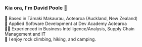 ### Kia ora, I'm David Poole 🤙
📍 Based in Tāmaki Makaurau, Aotearoa (Auckland, New Zealand)  
🌱 Applied Software Development at Dev Academy Aotearoa  
👨‍💻 Experienced in Business Intelligence/Analysis, Supply Chain Management and IT  
🧗 I enjoy rock climbing, hiking, and camping.  

